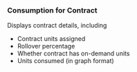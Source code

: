### Consumption for Contract

Displays contract details, including 


- Contract units assigned
- Rollover percentage
- Whether contract has on-demand units
- Units consumed (in graph format)
